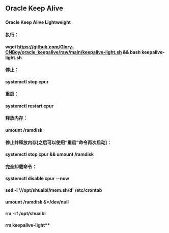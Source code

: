 ## Oracle Keep Alive
###   
#### Oracle Keep Alive Lightweight
#### 执行：
#### wget https://github.com/Glory-CNBoy/oracle_keepalive/raw/main/keepalive-light.sh && bash keepalive-light.sh
####
#### 停止：
#### systemctl stop cpur
#### 重启：
#### systemctl restart cpur
#### 释放内存：
#### umount /ramdisk
#### 停止并释放内存[之后可以使用“重启”命令再次启动]：
#### systemctl stop cpur && umount /ramdisk
#### 完全卸载命令：
#### systemctl disable cpur --now
#### sed -i '/\/opt\/shuaibi\/mem.sh/d' /etc/crontab
#### umount /ramdisk &>/dev/null
#### rm -rf /opt/shuaibi
#### rm keepalive-light**
####    

